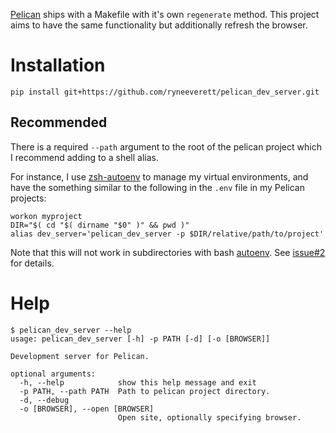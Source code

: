 [Pelican](https://github.com/getpelican/pelican) ships with a Makefile with it's own `regenerate` method. This project aims to have the same functionality but additionally refresh the browser.

Installation
============

```shell
pip install git+https://github.com/ryneeverett/pelican_dev_server.git
```

Recommended
-----------

There is a required `--path` argument to the root of the pelican project which I recommend adding to a shell alias.

For instance, I use [zsh-autoenv](https://github.com/Tarrasch/zsh-autoenv) to manage my virtual environments, and have the something similar to the following in the `.env` file in my Pelican projects:

```shell
workon myproject
DIR="$( cd "$( dirname "$0" )" && pwd )"
alias dev_server='pelican_dev_server -p $DIR/relative/path/to/project'
```
Note that this will not work in subdirectories with bash [autoenv](https://github.com/kennethreitz/autoenv). See [issue#2](https://github.com/ryneeverett/pelican_dev_server/issues/2) for details.

Help
====
```
$ pelican_dev_server --help
usage: pelican_dev_server [-h] -p PATH [-d] [-o [BROWSER]]

Development server for Pelican.

optional arguments:
  -h, --help            show this help message and exit
  -p PATH, --path PATH  Path to pelican project directory.
  -d, --debug
  -o [BROWSER], --open [BROWSER]
                        Open site, optionally specifying browser.
```
